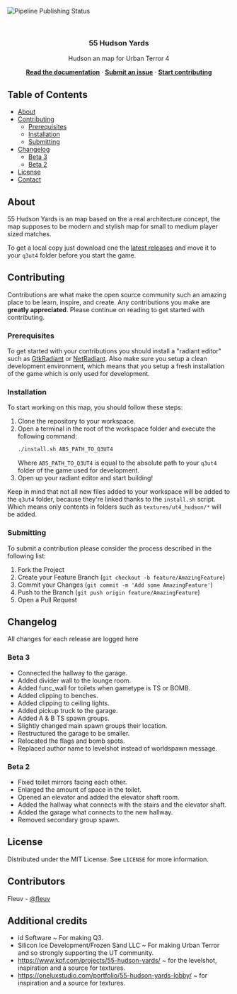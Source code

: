 <!-- badges -->

![Pipeline Publishing Status][badge-publish-status]

<!-- intro -->
<br />
<h3 align="center">55 Hudson Yards</h1>

<p align="center">Hudson an map for Urban Terror 4</p>

<p align="center">
    <strong><a href="#about">Read the documentation</a></strong>
    ·
    <strong><a href="//github.com/fleuv/ut4_hudson/issues/new">Submit an issue</a></strong>
    ·
    <strong><a href="#contributing">Start contributing</a></strong>
</p>

## Table of Contents

- [About](#about)
- [Contributing](#contributing)
  - [Prerequisites](#prerequisites)
  - [Installation](#installation)
  - [Submitting](#submitting)
- [Changelog](#changelog)
  - [Beta 3](#beta-3)
  - [Beta 2](#beta-2)
- [License](#license)
- [Contact](#contact)

## About

55 Hudson Yards is an map based on the a real architecture concept, the map supposes to be modern and stylish map for small to medium player sized matches.

To get a local copy just download one the [latest releases][latest-release] and move it to your `q3ut4` folder before you start the game.

## Contributing

Contributions are what make the open source community such an amazing place to be learn, inspire, and create. Any contributions you make are **greatly appreciated**. Please continue on reading to get started with contributing.

### Prerequisites

To get started with your contributions you should install a "radiant editor" such as [GtkRadiant][gtkradiant] or [NetRadiant][netradiant]. Also make sure you setup a clean development environment, which means that you setup a fresh installation of the game which is only used for development.

### Installation

To start working on this map, you should follow these steps:

1. Clone the repository to your workspace.
2. Open a terminal in the root of the workspace folder and execute the following command:
   ```sh
   ./install.sh ABS_PATH_TO_Q3UT4
   ```
   Where `ABS_PATH_TO_Q3UT4` is equal to the absolute path to your `q3ut4` folder of the game used for development.
4. Open up your radiant editor and start building!

Keep in mind that not all new files added to your workspace will be added to the `q3ut4` folder, because they're linked thanks to the `install.sh` script. Which means only contents in folders such as `textures/ut4_hudson/*` will be added.

### Submitting

To submit a contribution please consider the process described in the following list:

1. Fork the Project
2. Create your Feature Branch (`git checkout -b feature/AmazingFeature`)
3. Commit your Changes (`git commit -m 'Add some AmazingFeature'`)
4. Push to the Branch (`git push origin feature/AmazingFeature`)
5. Open a Pull Request

## Changelog

All changes for each release are logged here

### Beta 3

- Connected the hallway to the garage.
- Added divider wall to the lounge room.
- Added func_wall for toilets when gametype is TS or BOMB.
- Added clipping to benches.
- Added clipping to ceiling lights.
- Added pickup truck to the garage.
- Added A & B TS spawn groups.
- Slightly changed main spawn groups their location.
- Restructured the garage to be smaller.
- Relocated the flags and bomb spots.
- Replaced author name to levelshot instead of worldspawn message.

### Beta 2

- Fixed toilet mirrors facing each other.
- Enlarged the amount of space in the toilet.
- Opened an elevator and added the elevator shaft room.
- Added the hallway what connects with the stairs and the elevator shaft.
- Added the garage what connects to the new hallway.
- Removed secondary group spawn.

## License

Distributed under the MIT License. See `LICENSE` for more information.

## Contributors

Fleuv - [@fleuv](//github.com/Fleuv)

## Additional credits

- id Software ~ For making Q3.
- Silicon Ice Development/Frozen Sand LLC ~ For making Urban Terror and so strongly supporting the UT community.
- https://www.kpf.com/projects/55-hudson-yards/ ~ for the levelshot, inspiration and a source for textures.
- https://oneluxstudio.com/portfolio/55-hudson-yards-lobby/ ~ for inspiration and a source for textures.

<!-- links & images -->

[latest-release]: //github.com/fleuv/ut4_hudson/releases/latest
[gtkradiant]: //icculus.org/gtkradiant/
[netradiant]: //github.com/Garux/netradiant-custom
[badge-publish-status]: https://img.shields.io/github/workflow/status/fleuv/ut4_hudson/publish

